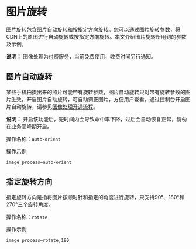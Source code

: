# 图片旋转

图片旋转包含图片自动旋转和按指定方向旋转。您可以通过图片旋转参数，将CDN上的原图进行自动旋转或按指定方向旋转。本文介绍图片旋转所用到的参数及示例。

**说明：** 图像处理为付费服务，当前免费使用，收费时间另行通知。

## 图片自动旋转

某些手机拍摄出来的照片可能带有旋转参数，图片自动旋转只对带有旋转参数的图片生效。开启图片自动旋转，可自动调正图片，方便用户查看。通过控制台开启图片自动旋转，请参见[图像处理开通流程](/intl.zh-CN/域名管理/性能优化/图像处理/开通图像处理.md)。

**说明：** 开启该功能后，短时间内会导致命中率下降，过后会自动恢复正常，请勿在业务高峰期开启。

操作名称：`auto-orient`

操作示例

```
image_process=auto-orient
```

## 指定旋转方向

指定旋转方向是指将图片按顺时针和指定的角度进行旋转，只支持90°、180°和270°三个旋转角度。

操作名称：`rotate`

操作示例

```
image_process=rotate,180
```

